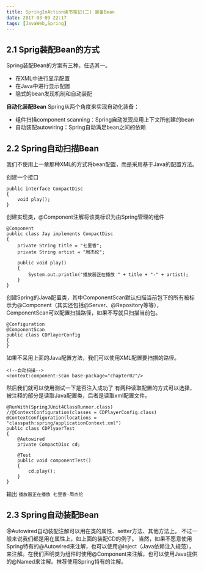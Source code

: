 ```yaml
---
title: SpringInAction读书笔记(二) 装备Bean 
date: 2017-03-09 22:17
tags: [JavaWeb,Spring]
---
```




## 2.1 Sprig装配Bean的方式

Spring装配Bean的方案有三种，任选其一。

- 在XML中进行显示配置
- 在Java中进行显示配置
- 隐式的bean发现机制和自动装配


**自动化装配Bean**
Spring从两个角度来实现自动化装备：

- 组件扫描component scanning：Spring自动发现应用上下文所创建的bean
- 自动装配autowiring：Spring自动满足bean之间的依赖

<!--more-->

## 2.2 Spring自动扫描Bean
我们不使用上一章那种XML的方式将bean配置，而是采用基于Java的配置方法。

创建一个接口

```
public interface CompactDisc
{
    void play();
}
```
创建实现类，@Component注解将该类标识为由Spring管理的组件


```
@Component
public class Jay implements CompactDisc
{
    private String title = "七里香";
    private String artist = "周杰伦";

    public void play()
    {
        System.out.println("播放器正在播放 " + title + "-" + artist);
    }
}
```

创建Spring的Java配置类，其中ComponentScan默认扫描当前包下的所有被标示为@Component（其实还包括@Server、@Repository等等），ComponentScan可以配置扫描路径，如果不写就只扫描当前包。


```
@Configuration
@ComponentScan
public class CDPlayerConfig
{
}

```

如果不采用上面的Java配置方法，我们可以使用XML配置要扫描的路径。

```
<!--自动扫描-->
<context:component-scan base-package="chapter02"/>

```

然后我们就可以使用测试一下是否注入成功了
有两种读取配置的方式可以选择，被注释的部分是读取Java配置类，后者是读取xml配置文件。

```
@RunWith(SpringJUnit4ClassRunner.class)
//@ContextConfiguration(classes = CDPlayerConfig.class)
@ContextConfiguration(locations = "classpath:spring/applicationContext.xml")
public class CDPlyaerTest
{
    @Autowired
    private CompactDisc cd;

    @Test
    public void componentTest()
    {
        cd.play();
    }
}
```


输出
`播放器正在播放 七里香-周杰伦`



## 2.3 Spring自动装配Bean
@Autowired自动装配注解可以用在类的属性、setter方法、其他方法上。
不过一般来说我们都是用在属性上，如上面的装配CD的例子。
当然，如果不愿意使用Spring特有的@Autowired来注解，也可以使用@Inject（Java依赖注入规范），来注解。在我们声明类为组件时使用@Component来注解，也可以使用Java提供的@Named来注解。推荐使用Spring特有的注解。

